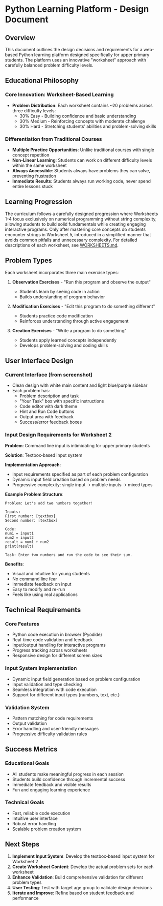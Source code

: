 # Python Learning Platform - Design Document

## Overview

This document outlines the design decisions and requirements for a web-based Python learning platform designed specifically for upper primary students. The platform uses an innovative "worksheet" approach with carefully balanced problem difficulty levels.

## Educational Philosophy

### Core Innovation: Worksheet-Based Learning
- **Problem Distribution**: Each worksheet contains ~20 problems across three difficulty levels:
  - 30% Easy - Building confidence and basic understanding
  - 30% Medium - Reinforcing concepts with moderate challenge  
  - 30% Hard - Stretching students' abilities and problem-solving skills

### Differentiation from Traditional Courses
- **Multiple Practice Opportunities**: Unlike traditional courses with single concept repetition
- **Non-Linear Learning**: Students can work on different difficulty levels within the same worksheet
- **Always Accessible**: Students always have problems they can solve, preventing frustration
- **Immediate Results**: Students always run working code, never spend entire lessons stuck

## Learning Progression

The curriculum follows a carefully designed progression where Worksheets 1-4 focus exclusively on numerical programming without string complexity, allowing students to build solid fundamentals while creating engaging interactive programs. Only after mastering core concepts do students encounter strings in Worksheet 5, introduced in a simplified manner that avoids common pitfalls and unnecessary complexity. For detailed descriptions of each worksheet, see [WORKSHEETS.md](WORKSHEETS.md).

## Problem Types

Each worksheet incorporates three main exercise types:

1. **Observation Exercises** - "Run this program and observe the output"
   - Students learn by seeing code in action
   - Builds understanding of program behavior

2. **Modification Exercises** - "Edit this program to do something different"
   - Students practice code modification
   - Reinforces understanding through active engagement

3. **Creation Exercises** - "Write a program to do something"
   - Students apply learned concepts independently
   - Develops problem-solving and coding skills

## User Interface Design

### Current Interface (from screenshot)
- Clean design with white main content and light blue/purple sidebar
- Each problem has:
  - Problem description and task
  - "Your Task" box with specific instructions
  - Code editor with dark theme
  - Hint and Run Code buttons
  - Output area with feedback
  - Success/error feedback boxes

### Input Design Requirements for Worksheet 2

**Problem**: Command line input is intimidating for upper primary students

**Solution**: Textbox-based input system

**Implementation Approach**:
- Input requirements specified as part of each problem configuration
- Dynamic input field creation based on problem needs
- Progressive complexity: single input → multiple inputs → mixed types

**Example Problem Structure**:
```
Problem: Let's add two numbers together!

Inputs:
First number: [textbox]
Second number: [textbox]

Code:
num1 = input1
num2 = input2
result = num1 + num2
print(result)

Task: Enter two numbers and run the code to see their sum.
```

**Benefits**:
- Visual and intuitive for young students
- No command line fear
- Immediate feedback on input
- Easy to modify and re-run
- Feels like using real applications

## Technical Requirements

### Core Features
- Python code execution in browser (Pyodide)
- Real-time code validation and feedback
- Input/output handling for interactive programs
- Progress tracking across worksheets
- Responsive design for different screen sizes

### Input System Implementation
- Dynamic input field generation based on problem configuration
- Input validation and type checking
- Seamless integration with code execution
- Support for different input types (numbers, text, etc.)

### Validation System
- Pattern matching for code requirements
- Output validation
- Error handling and user-friendly messages
- Progressive difficulty validation rules

## Success Metrics

### Educational Goals
- All students make meaningful progress in each session
- Students build confidence through incremental success
- Immediate feedback and visible results
- Fun and engaging learning experience

### Technical Goals
- Fast, reliable code execution
- Intuitive user interface
- Robust error handling
- Scalable problem creation system

## Next Steps

1. **Implement Input System**: Develop the textbox-based input system for Worksheet 2
2. **Create Worksheet Content**: Develop the actual problem sets for each worksheet
3. **Enhance Validation**: Build comprehensive validation for different problem types
4. **User Testing**: Test with target age group to validate design decisions
5. **Iterate and Improve**: Refine based on student feedback and performance
